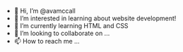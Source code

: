 - 👋 Hi, I’m @avamccall
- 👀 I’m interested in learning about website development! 
- 🌱 I’m currently learning HTML and CSS
- 💞️ I’m looking to collaborate on ...
- 📫 How to reach me ...

<!---
avamccall/avamccall is a ✨ special ✨ repository because its `README.md` (this file) appears on your GitHub profile.
You can click the Preview link to take a look at your changes.
--->
